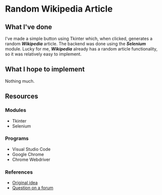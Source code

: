 # Random Wikipedia Article

## What I've done
I've made a simple button using Tkinter which, when clicked, generates a random ***Wikipedia*** article. The backend was done using the ***Selenium*** module. Lucky for me, ***Wikipedia*** already has a random article functionality, so it was relatively easy to implement.

## What I hope to implement
Nothing much.

## Resources
### Modules
* Tkinter
* Selenium

### Programs
* Visual Studio Code
* Google Chrome
* Chrome Webdriver

### References
* [Original idea](https://www.upgrad.com/blog/python-projects-ideas-topics-beginners/#21_Random_Wikipedia_Article)
* [Question on a forum](https://www.edureka.co/community/34022/how-to-use-keyboard-shortcuts-in-selenium)
